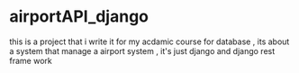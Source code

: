 # airportAPI_django
this is a project that i write it for my acdamic course for database , its about a system that manage a airport system , it's just django and django rest frame work  
